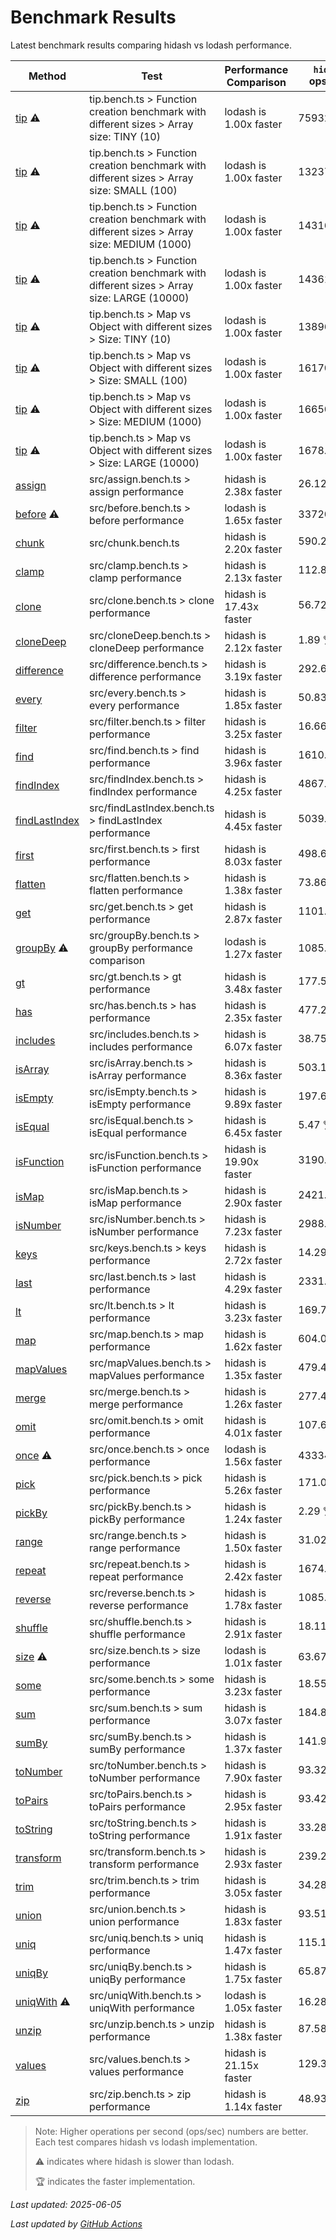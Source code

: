 # Benchmark Results

Latest benchmark results comparing hidash vs lodash performance.

| Method | Test | Performance Comparison | `hidash` ops/sec | `lodash@4.17.21` ops/sec |
|--------|------|----------------------|----------------|----------------|
| [tip](https://github.com/umsungjun/hidash/blob/main/src/tip.ts) ⚠️ | tip.bench.ts > Function creation benchmark with different sizes > Array size: TINY (10) | lodash is 1.00x faster | 7593250.72 | 7593250.72 🏆 |
| [tip](https://github.com/umsungjun/hidash/blob/main/src/tip.ts) ⚠️ | tip.bench.ts > Function creation benchmark with different sizes > Array size: SMALL (100) | lodash is 1.00x faster | 1323780.90 | 1323780.90 🏆 |
| [tip](https://github.com/umsungjun/hidash/blob/main/src/tip.ts) ⚠️ | tip.bench.ts > Function creation benchmark with different sizes > Array size: MEDIUM (1000) | lodash is 1.00x faster | 143169.83 | 143169.83 🏆 |
| [tip](https://github.com/umsungjun/hidash/blob/main/src/tip.ts) ⚠️ | tip.bench.ts > Function creation benchmark with different sizes > Array size: LARGE (10000) | lodash is 1.00x faster | 14361.67 | 14361.67 🏆 |
| [tip](https://github.com/umsungjun/hidash/blob/main/src/tip.ts) ⚠️ | tip.bench.ts > Map vs Object with different sizes > Size: TINY (10) | lodash is 1.00x faster | 1389649.45 | 1389649.45 🏆 |
| [tip](https://github.com/umsungjun/hidash/blob/main/src/tip.ts) ⚠️ | tip.bench.ts > Map vs Object with different sizes > Size: SMALL (100) | lodash is 1.00x faster | 161702.68 | 161702.68 🏆 |
| [tip](https://github.com/umsungjun/hidash/blob/main/src/tip.ts) ⚠️ | tip.bench.ts > Map vs Object with different sizes > Size: MEDIUM (1000) | lodash is 1.00x faster | 16650.47 | 16650.47 🏆 |
| [tip](https://github.com/umsungjun/hidash/blob/main/src/tip.ts) ⚠️ | tip.bench.ts > Map vs Object with different sizes > Size: LARGE (10000) | lodash is 1.00x faster | 1678.91 | 1678.91 🏆 |
| [assign](https://github.com/umsungjun/hidash/blob/main/src/assign.ts) | src/assign.bench.ts > assign performance | hidash is 2.38x faster | 26.12 🏆 | 10.98 |
| [before](https://github.com/umsungjun/hidash/blob/main/src/before.ts) ⚠️ | src/before.bench.ts > before performance | lodash is 1.65x faster | 337200.70 | 557802.07 🏆 |
| [chunk](https://github.com/umsungjun/hidash/blob/main/src/chunk.ts) | src/chunk.bench.ts | hidash is 2.20x faster | 590.22 🏆 | 268.44 |
| [clamp](https://github.com/umsungjun/hidash/blob/main/src/clamp.ts) | src/clamp.bench.ts > clamp performance | hidash is 2.13x faster | 112.88 🏆 | 52.96 |
| [clone](https://github.com/umsungjun/hidash/blob/main/src/clone.ts) | src/clone.bench.ts > clone performance | hidash is 17.43x faster | 56.72 🏆 | 3.25 |
| [cloneDeep](https://github.com/umsungjun/hidash/blob/main/src/cloneDeep.ts) | src/cloneDeep.bench.ts > cloneDeep performance | hidash is 2.12x faster | 1.89 🏆 | 0.89 |
| [difference](https://github.com/umsungjun/hidash/blob/main/src/difference.ts) | src/difference.bench.ts > difference performance | hidash is 3.19x faster | 292.66 🏆 | 91.62 |
| [every](https://github.com/umsungjun/hidash/blob/main/src/every.ts) | src/every.bench.ts > every performance | hidash is 1.85x faster | 50.83 🏆 | 27.54 |
| [filter](https://github.com/umsungjun/hidash/blob/main/src/filter.ts) | src/filter.bench.ts > filter performance | hidash is 3.25x faster | 16.66 🏆 | 5.13 |
| [find](https://github.com/umsungjun/hidash/blob/main/src/find.ts) | src/find.bench.ts > find performance | hidash is 3.96x faster | 1610.70 🏆 | 406.41 |
| [findIndex](https://github.com/umsungjun/hidash/blob/main/src/findIndex.ts) | src/findIndex.bench.ts > findIndex performance | hidash is 4.25x faster | 4867.37 🏆 | 1146.09 |
| [findLastIndex](https://github.com/umsungjun/hidash/blob/main/src/findLastIndex.ts) | src/findLastIndex.bench.ts > findLastIndex performance | hidash is 4.45x faster | 5039.49 🏆 | 1132.72 |
| [first](https://github.com/umsungjun/hidash/blob/main/src/first.ts) | src/first.bench.ts > first performance | hidash is 8.03x faster | 498.69 🏆 | 62.11 |
| [flatten](https://github.com/umsungjun/hidash/blob/main/src/flatten.ts) | src/flatten.bench.ts > flatten performance | hidash is 1.38x faster | 73.86 🏆 | 53.39 |
| [get](https://github.com/umsungjun/hidash/blob/main/src/get.ts) | src/get.bench.ts > get performance | hidash is 2.87x faster | 1101.22 🏆 | 383.27 |
| [groupBy](https://github.com/umsungjun/hidash/blob/main/src/groupBy.ts) ⚠️ | src/groupBy.bench.ts > groupBy performance comparison | lodash is 1.27x faster | 1085.38 | 1382.11 🏆 |
| [gt](https://github.com/umsungjun/hidash/blob/main/src/gt.ts) | src/gt.bench.ts > gt performance | hidash is 3.48x faster | 177.56 🏆 | 50.99 |
| [has](https://github.com/umsungjun/hidash/blob/main/src/has.ts) | src/has.bench.ts > has performance | hidash is 2.35x faster | 477.22 🏆 | 203.23 |
| [includes](https://github.com/umsungjun/hidash/blob/main/src/includes.ts) | src/includes.bench.ts > includes performance | hidash is 6.07x faster | 38.75 🏆 | 6.38 |
| [isArray](https://github.com/umsungjun/hidash/blob/main/src/isArray.ts) | src/isArray.bench.ts > isArray performance | hidash is 8.36x faster | 503.13 🏆 | 60.20 |
| [isEmpty](https://github.com/umsungjun/hidash/blob/main/src/isEmpty.ts) | src/isEmpty.bench.ts > isEmpty performance | hidash is 9.89x faster | 197.64 🏆 | 19.98 |
| [isEqual](https://github.com/umsungjun/hidash/blob/main/src/isEqual.ts) | src/isEqual.bench.ts > isEqual performance | hidash is 6.45x faster | 5.47 🏆 | 0.85 |
| [isFunction](https://github.com/umsungjun/hidash/blob/main/src/isFunction.ts) | src/isFunction.bench.ts > isFunction performance | hidash is 19.90x faster | 3190.89 🏆 | 160.36 |
| [isMap](https://github.com/umsungjun/hidash/blob/main/src/isMap.ts) | src/isMap.bench.ts > isMap performance | hidash is 2.90x faster | 2421.97 🏆 | 834.75 |
| [isNumber](https://github.com/umsungjun/hidash/blob/main/src/isNumber.ts) | src/isNumber.bench.ts > isNumber performance | hidash is 7.23x faster | 2988.39 🏆 | 413.20 |
| [keys](https://github.com/umsungjun/hidash/blob/main/src/keys.ts) | src/keys.bench.ts > keys performance | hidash is 2.72x faster | 14.29 🏆 | 5.26 |
| [last](https://github.com/umsungjun/hidash/blob/main/src/last.ts) | src/last.bench.ts > last performance | hidash is 4.29x faster | 2331.77 🏆 | 542.92 |
| [lt](https://github.com/umsungjun/hidash/blob/main/src/lt.ts) | src/lt.bench.ts > lt performance | hidash is 3.23x faster | 169.73 🏆 | 52.53 |
| [map](https://github.com/umsungjun/hidash/blob/main/src/map.ts) | src/map.bench.ts > map performance | hidash is 1.62x faster | 604.07 🏆 | 373.25 |
| [mapValues](https://github.com/umsungjun/hidash/blob/main/src/mapValues.ts) | src/mapValues.bench.ts > mapValues performance | hidash is 1.35x faster | 479.46 🏆 | 355.99 |
| [merge](https://github.com/umsungjun/hidash/blob/main/src/merge.ts) | src/merge.bench.ts > merge performance | hidash is 1.26x faster | 277.40 🏆 | 220.84 |
| [omit](https://github.com/umsungjun/hidash/blob/main/src/omit.ts) | src/omit.bench.ts > omit performance | hidash is 4.01x faster | 107.69 🏆 | 26.87 |
| [once](https://github.com/umsungjun/hidash/blob/main/src/once.ts) ⚠️ | src/once.bench.ts > once performance | lodash is 1.56x faster | 433347.30 | 674276.91 🏆 |
| [pick](https://github.com/umsungjun/hidash/blob/main/src/pick.ts) | src/pick.bench.ts > pick performance | hidash is 5.26x faster | 171.05 🏆 | 32.49 |
| [pickBy](https://github.com/umsungjun/hidash/blob/main/src/pickBy.ts) | src/pickBy.bench.ts > pickBy performance | hidash is 1.24x faster | 2.29 🏆 | 1.85 |
| [range](https://github.com/umsungjun/hidash/blob/main/src/range.ts) | src/range.bench.ts > range performance | hidash is 1.50x faster | 31.02 🏆 | 20.63 |
| [repeat](https://github.com/umsungjun/hidash/blob/main/src/repeat.ts) | src/repeat.bench.ts > repeat performance | hidash is 2.42x faster | 1674.75 🏆 | 692.48 |
| [reverse](https://github.com/umsungjun/hidash/blob/main/src/reverse.ts) | src/reverse.bench.ts > reverse performance | hidash is 1.78x faster | 1085.34 🏆 | 611.27 |
| [shuffle](https://github.com/umsungjun/hidash/blob/main/src/shuffle.ts) | src/shuffle.bench.ts > shuffle performance | hidash is 2.91x faster | 18.11 🏆 | 6.21 |
| [size](https://github.com/umsungjun/hidash/blob/main/src/size.ts) ⚠️ | src/size.bench.ts > size performance | lodash is 1.01x faster | 63.67 | 64.19 🏆 |
| [some](https://github.com/umsungjun/hidash/blob/main/src/some.ts) | src/some.bench.ts > some performance | hidash is 3.23x faster | 18.55 🏆 | 5.75 |
| [sum](https://github.com/umsungjun/hidash/blob/main/src/sum.ts) | src/sum.bench.ts > sum performance | hidash is 3.07x faster | 184.89 🏆 | 60.27 |
| [sumBy](https://github.com/umsungjun/hidash/blob/main/src/sumBy.ts) | src/sumBy.bench.ts > sumBy performance | hidash is 1.37x faster | 141.92 🏆 | 103.52 |
| [toNumber](https://github.com/umsungjun/hidash/blob/main/src/toNumber.ts) | src/toNumber.bench.ts > toNumber performance | hidash is 7.90x faster | 93.32 🏆 | 11.81 |
| [toPairs](https://github.com/umsungjun/hidash/blob/main/src/toPairs.ts) | src/toPairs.bench.ts > toPairs performance | hidash is 2.95x faster | 93.42 🏆 | 31.71 |
| [toString](https://github.com/umsungjun/hidash/blob/main/src/toString.ts) | src/toString.bench.ts > toString performance | hidash is 1.91x faster | 33.28 🏆 | 17.46 |
| [transform](https://github.com/umsungjun/hidash/blob/main/src/transform.ts) | src/transform.bench.ts > transform performance | hidash is 2.93x faster | 239.20 🏆 | 81.56 |
| [trim](https://github.com/umsungjun/hidash/blob/main/src/trim.ts) | src/trim.bench.ts > trim performance | hidash is 3.05x faster | 34.28 🏆 | 11.24 |
| [union](https://github.com/umsungjun/hidash/blob/main/src/union.ts) | src/union.bench.ts > union performance | hidash is 1.83x faster | 93.51 🏆 | 51.16 |
| [uniq](https://github.com/umsungjun/hidash/blob/main/src/uniq.ts) | src/uniq.bench.ts > uniq performance | hidash is 1.47x faster | 115.15 🏆 | 78.59 |
| [uniqBy](https://github.com/umsungjun/hidash/blob/main/src/uniqBy.ts) | src/uniqBy.bench.ts > uniqBy performance | hidash is 1.75x faster | 65.87 🏆 | 37.70 |
| [uniqWith](https://github.com/umsungjun/hidash/blob/main/src/uniqWith.ts) ⚠️ | src/uniqWith.bench.ts > uniqWith performance | lodash is 1.05x faster | 16.28 | 17.02 🏆 |
| [unzip](https://github.com/umsungjun/hidash/blob/main/src/unzip.ts) | src/unzip.bench.ts > unzip performance | hidash is 1.38x faster | 87.58 🏆 | 63.38 |
| [values](https://github.com/umsungjun/hidash/blob/main/src/values.ts) | src/values.bench.ts > values performance | hidash is 21.15x faster | 129.35 🏆 | 6.11 |
| [zip](https://github.com/umsungjun/hidash/blob/main/src/zip.ts) | src/zip.bench.ts > zip performance | hidash is 1.14x faster | 48.93 🏆 | 43.06 |

> Note: Higher operations per second (ops/sec) numbers are better. Each test compares hidash vs lodash implementation.
> 
> ⚠️ indicates where hidash is slower than lodash.
> 
> 🏆 indicates the faster implementation.


_Last updated: 2025-06-05_

*Last updated by [GitHub Actions](https://github.com/umsungjun/hidash/actions/runs/15460348206)*